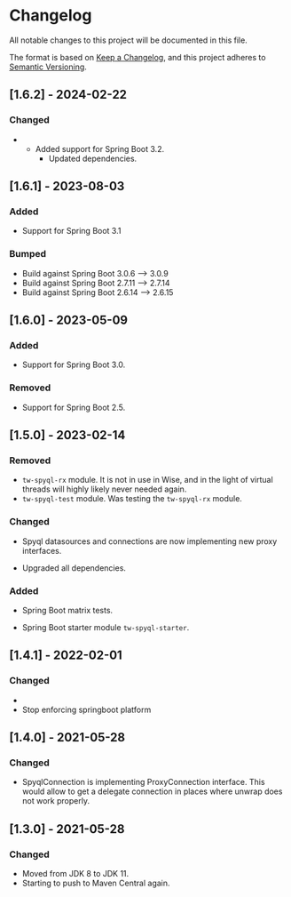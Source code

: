 # Changelog

All notable changes to this project will be documented in this file.

The format is based on [Keep a Changelog](https://keepachangelog.com/en/1.0.0/),
and this project adheres to [Semantic Versioning](https://semver.org/spec/v2.0.0.html).

## [1.6.2] - 2024-02-22

### Changed
* - Added support for Spring Boot 3.2.
    - Updated dependencies.

## [1.6.1] - 2023-08-03

### Added

* Support for Spring Boot 3.1

### Bumped

* Build against Spring Boot 3.0.6 --> 3.0.9
* Build against Spring Boot 2.7.11 --> 2.7.14
* Build against Spring Boot 2.6.14 --> 2.6.15

## [1.6.0] - 2023-05-09

### Added

* Support for Spring Boot 3.0.

### Removed

* Support for Spring Boot 2.5.

## [1.5.0] - 2023-02-14

### Removed

* `tw-spyql-rx` module.
  It is not in use in Wise, and in the light of virtual threads will highly likely never needed again.
* `tw-spyql-test` module.
  Was testing the `tw-spyql-rx` module.

### Changed

* Spyql datasources and connections are now implementing new proxy interfaces.

* Upgraded all dependencies.

### Added

* Spring Boot matrix tests.

* Spring Boot starter module `tw-spyql-starter`.

## [1.4.1] - 2022-02-01

### Changed
*
* Stop enforcing springboot platform

## [1.4.0] - 2021-05-28
### Changed
* SpyqlConnection is implementing ProxyConnection interface. This would allow to get a delegate connection
in places where unwrap does not work properly.

## [1.3.0] - 2021-05-28
### Changed
* Moved from JDK 8 to JDK 11.
* Starting to push to Maven Central again.
